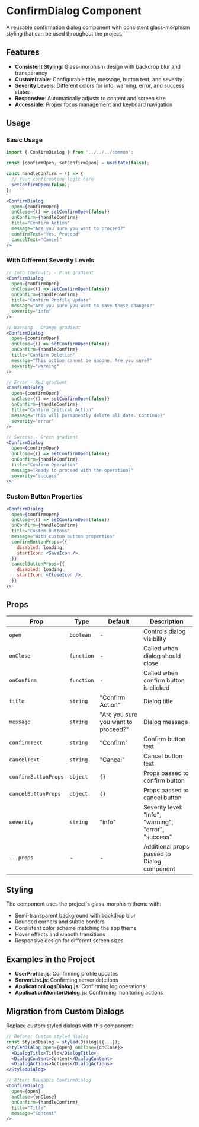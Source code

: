 # ConfirmDialog Component

A reusable confirmation dialog component with consistent glass-morphism styling that can be used throughout the project.

## Features

- **Consistent Styling**: Glass-morphism design with backdrop blur and transparency
- **Customizable**: Configurable title, message, button text, and severity
- **Severity Levels**: Different colors for info, warning, error, and success states
- **Responsive**: Automatically adjusts to content and screen size
- **Accessible**: Proper focus management and keyboard navigation

## Usage

### Basic Usage

```jsx
import { ConfirmDialog } from '../../../common';

const [confirmOpen, setConfirmOpen] = useState(false);

const handleConfirm = () => {
  // Your confirmation logic here
  setConfirmOpen(false);
};

<ConfirmDialog
  open={confirmOpen}
  onClose={() => setConfirmOpen(false)}
  onConfirm={handleConfirm}
  title="Confirm Action"
  message="Are you sure you want to proceed?"
  confirmText="Yes, Proceed"
  cancelText="Cancel"
/>
```

### With Different Severity Levels

```jsx
// Info (default) - Pink gradient
<ConfirmDialog
  open={confirmOpen}
  onClose={() => setConfirmOpen(false)}
  onConfirm={handleConfirm}
  title="Confirm Profile Update"
  message="Are you sure you want to save these changes?"
  severity="info"
/>

// Warning - Orange gradient
<ConfirmDialog
  open={confirmOpen}
  onClose={() => setConfirmOpen(false)}
  onConfirm={handleConfirm}
  title="Confirm Deletion"
  message="This action cannot be undone. Are you sure?"
  severity="warning"
/>

// Error - Red gradient
<ConfirmDialog
  open={confirmOpen}
  onClose={() => setConfirmOpen(false)}
  onConfirm={handleConfirm}
  title="Confirm Critical Action"
  message="This will permanently delete all data. Continue?"
  severity="error"
/>

// Success - Green gradient
<ConfirmDialog
  open={confirmOpen}
  onClose={() => setConfirmOpen(false)}
  onConfirm={handleConfirm}
  title="Confirm Operation"
  message="Ready to proceed with the operation?"
  severity="success"
/>
```

### Custom Button Properties

```jsx
<ConfirmDialog
  open={confirmOpen}
  onClose={() => setConfirmOpen(false)}
  onConfirm={handleConfirm}
  title="Custom Buttons"
  message="With custom button properties"
  confirmButtonProps={{
    disabled: loading,
    startIcon: <SaveIcon />,
  }}
  cancelButtonProps={{
    disabled: loading,
    startIcon: <CloseIcon />,
  }}
/>
```

## Props

| Prop | Type | Default | Description |
|------|------|---------|-------------|
| `open` | `boolean` | - | Controls dialog visibility |
| `onClose` | `function` | - | Called when dialog should close |
| `onConfirm` | `function` | - | Called when confirm button is clicked |
| `title` | `string` | "Confirm Action" | Dialog title |
| `message` | `string` | "Are you sure you want to proceed?" | Dialog message |
| `confirmText` | `string` | "Confirm" | Confirm button text |
| `cancelText` | `string` | "Cancel" | Cancel button text |
| `confirmButtonProps` | `object` | `{}` | Props passed to confirm button |
| `cancelButtonProps` | `object` | `{}` | Props passed to cancel button |
| `severity` | `string` | "info" | Severity level: "info", "warning", "error", "success" |
| `...props` | - | - | Additional props passed to Dialog component |

## Styling

The component uses the project's glass-morphism theme with:
- Semi-transparent background with backdrop blur
- Rounded corners and subtle borders
- Consistent color scheme matching the app theme
- Hover effects and smooth transitions
- Responsive design for different screen sizes

## Examples in the Project

- **UserProfile.js**: Confirming profile updates
- **ServerList.js**: Confirming server deletions
- **ApplicationLogsDialog.js**: Confirming log operations
- **ApplicationMonitorDialog.js**: Confirming monitoring actions

## Migration from Custom Dialogs

Replace custom styled dialogs with this component:

```jsx
// Before: Custom styled dialog
const StyledDialog = styled(Dialog)({...});
<StyledDialog open={open} onClose={onClose}>
  <DialogTitle>Title</DialogTitle>
  <DialogContent>Content</DialogContent>
  <DialogActions>Actions</DialogActions>
</StyledDialog>

// After: Reusable ConfirmDialog
<ConfirmDialog
  open={open}
  onClose={onClose}
  onConfirm={handleConfirm}
  title="Title"
  message="Content"
/>
```

